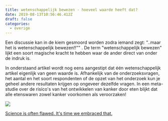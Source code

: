 ```yaml
---
title: wetenschappelijk bewezen - hoeveel waarde heeft dat?
date: 2019-08-13T10:56:46.412Z
draft: false
categories:
  - overige
---
```

Een discussie kan in de kiem gesmoord worden zodra iemand zegt: "..maar het is wetenschappelijk bewezen!!"" . De term "wetenschappelijk bewezen" lijkt een soort magische kracht te hebben waar de ander direct van onder de indruk is. 

In onderstaand artikel wordt nog eens aangestipt dat één wetenschappelijk artikel eigenlijk van geen waarde is. Afhankelijk van de onderzoeksvragen, het aantal en het soort respondenten of de opzet van het onderzoek kun je geheel andere resultaten krijgen op ongeveer dezelfde vragen. In een meta-studie over de risico's van het ontwikkelen van kanker door eten blijkt dat alle etenswaren zowel kanker voorkomen als veroorzaken!

![](/images/medical_studies-05.0.webp)

[Science is often flawed. It's time we embraced that.](https://www.vox.com/2015/5/13/8591837/how-science-is-broken)